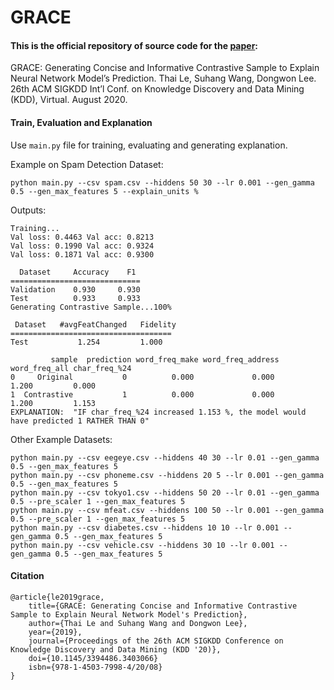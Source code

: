 # GRACE

#### This is the official repository of source code for the [paper](http://pike.psu.edu/publications/kdd20-grace.pdf):

GRACE: Generating Concise and Informative Contrastive Sample to Explain Neural Network Model’s Prediction. Thai Le, Suhang Wang, Dongwon Lee. 26th ACM SIGKDD Int’l Conf. on Knowledge Discovery and Data Mining (KDD), Virtual. August 2020.

#### Train, Evaluation and Explanation
Use `main.py` file for training, evaluating and generating explanation.

Example on Spam Detection Dataset:
```
python main.py --csv spam.csv --hiddens 50 30 --lr 0.001 --gen_gamma 0.5 --gen_max_features 5 --explain_units %
```

Outputs:
```
Training...
Val loss: 0.4463 Val acc: 0.8213
Val loss: 0.1990 Val acc: 0.9324
Val loss: 0.1871 Val acc: 0.9300

  Dataset     Accuracy    F1
=============================
Validation    0.930     0.930
Test          0.933     0.933
Generating Contrastive Sample...100%

 Dataset   #avgFeatChanged   Fidelity
====================================
Test           1.254         1.000

         sample  prediction word_freq_make word_freq_address word_freq_all char_freq_%24
0     Original           0          0.000             0.000         1.200         0.000
1  Contrastive           1          0.000             0.000         1.200         1.153
EXPLANATION:  "IF char_freq_%24 increased 1.153 %, the model would have predicted 1 RATHER THAN 0"
```

Other Example Datasets:
```
python main.py --csv eegeye.csv --hiddens 40 30 --lr 0.01 --gen_gamma 0.5 --gen_max_features 5
python main.py --csv phoneme.csv --hiddens 20 5 --lr 0.001 --gen_gamma 0.5 --gen_max_features 5
python main.py --csv tokyo1.csv --hiddens 50 20 --lr 0.01 --gen_gamma 0.5 --pre_scaler 1 --gen_max_features 5
python main.py --csv mfeat.csv --hiddens 100 50 --lr 0.001 --gen_gamma 0.5 --pre_scaler 1 --gen_max_features 5
python main.py --csv diabetes.csv --hiddens 10 10 --lr 0.001 --gen_gamma 0.5 --gen_max_features 5
python main.py --csv vehicle.csv --hiddens 30 10 --lr 0.001 --gen_gamma 0.5 --gen_max_features 5
```

#### Citation
```
@article{le2019grace,
    title={GRACE: Generating Concise and Informative Contrastive Sample to Explain Neural Network Model's Prediction},
    author={Thai Le and Suhang Wang and Dongwon Lee},
    year={2019},
    journal={Proceedings of the 26th ACM SIGKDD Conference on Knowledge Discovery and Data Mining (KDD '20)},
    doi={10.1145/3394486.3403066}
    isbn={978-1-4503-7998-4/20/08}
}
```

